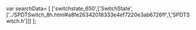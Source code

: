 var searchData= \[
\[\'switchstate\_650\',\[\'SwitchState\',\[\'../SPDTSwitch\_8h.html\#a8fe26342018333e4ef7220e3ab6726ff\',1,\'SPDTSwitch.h\'\]\]\]
\];
